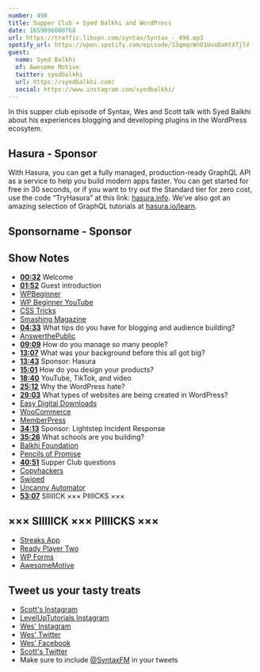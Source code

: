 ```yaml
---
number: 490
title: Supper Club × Syed Balkhi and WordPress
date: 1659096000768
url: https://traffic.libsyn.com/syntax/Syntax_-_490.mp3
spotify_url: https://open.spotify.com/episode/33qmqcWnO1UvoDaKtXTjlV
guest:
  name: Syed Balkhi
  of: Awesome Motive
  twitter: syedbalkhi
  url: https://syedbalkhi.com/
  social: https://www.instagram.com/syedbalkhi/
---
```


In this supper club episode of Syntax, Wes and Scott talk with Syed Balkhi about his experiences blogging and developing plugins in the WordPress ecosytem.

## Hasura - Sponsor

With Hasura, you can get a fully managed, production-ready GraphQL API as a service to help you build modern apps faster. You can get started for free in 30 seconds, or if you want to try out the Standard tier for zero cost, use the code “TryHasura” at this link: [hasura.info](https://hasura.info/freetrial). We’ve also got an amazing selection of GraphQL tutorials at [hasura.io/learn](https://hasura.io/learn).

## Sponsorname - Sponsor

## Show Notes

- **[00:32](#t=00:32)** Welcome
- **[01:52](#t=01:52)** Guest introduction
- [WPBeginner](https://www.wpbeginner.com)
- [WP Beginner YouTube](https://www.youtube.com/channel/UChA624rCabHAmd6lpkLOw7A)
- [CSS Tricks](https://css-tricks.com)
- [Smashing Magazine](https://www.smashingmagazine.com)
- **[04:33](#t=04:33)** What tips do you have for blogging and audience building?
- [AnswerthePublic](https://answerthepublic.com)
- **[09:09](#t=09:09)** How do you manage so many people?
- **[13:07](#t=13:07)** What was your background before this all got big?
- **[13:43](#t=13:43)** Sponsor: Hasura
- **[15:01](#t=15:01)** How do you design your products?
- **[18:40](#t=18:40)** YouTube, TikTok, and video
- **[25:12](#t=25:12)** Why the WordPress hate?
- **[29:03](#t=29:03)** What types of websites are being created in WordPress?
- [Easy Digital Downloads](https://easydigitaldownloads.com)
- [WooCommerce](https://woocommerce.com)
- [MemberPress](https://memberpress.com)
- **[34:13](#t=34:13)** Sponsor: Lightstep Incident Response
- **[35:26](#t=35:26)** What schools are you building?
- [Balkhi Foundation](https://balkhifoundation.com)
- [Pencils of Promise](https://pencilsofpromise.org)
- **[40:51](#t=40:51)** Supper Club questions
- [Copyhackers](https://copyhackers.com)
- [Swiped](https://swiped.co)
- [Uncanny Automator](https://automatorplugin.com)
- **[53:07](#t=53:07)** SIIIIICK ××× PIIIICKS ×××

## ××× SIIIIICK ××× PIIIICKS ×××

- [Streaks App](http://streaksapp.com)
- [Ready Player Two](https://www.audible.ca/pd/Ready-Player-Two-Audiobook/B08C6XN1BF)
- [WP Forms](https://wpforms.com)
- [AwesomeMotive](https://awesomemotive.com)

## Tweet us your tasty treats

- [Scott's Instagram](https://www.instagram.com/stolinski/)
- [LevelUpTutorials Instagram](https://www.instagram.com/LevelUpTutorials/)
- [Wes' Instagram](https://www.instagram.com/wesbos/)
- [Wes' Twitter](https://twitter.com/wesbos)
- [Wes' Facebook](https://www.facebook.com/wesbos.developer)
- [Scott's Twitter](https://twitter.com/stolinski)
- Make sure to include [@SyntaxFM](https://twitter.com/SyntaxFM) in your tweets
